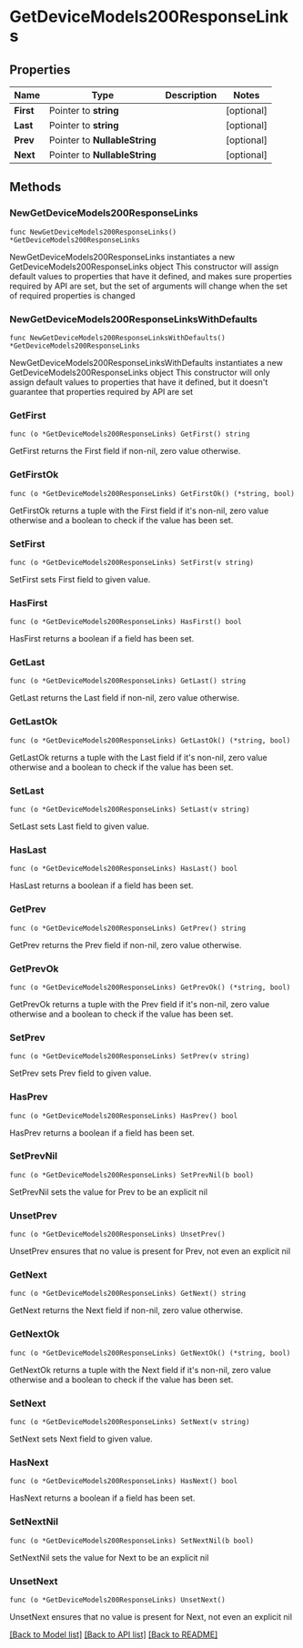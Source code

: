 # GetDeviceModels200ResponseLinks

## Properties

Name | Type | Description | Notes
------------ | ------------- | ------------- | -------------
**First** | Pointer to **string** |  | [optional] 
**Last** | Pointer to **string** |  | [optional] 
**Prev** | Pointer to **NullableString** |  | [optional] 
**Next** | Pointer to **NullableString** |  | [optional] 

## Methods

### NewGetDeviceModels200ResponseLinks

`func NewGetDeviceModels200ResponseLinks() *GetDeviceModels200ResponseLinks`

NewGetDeviceModels200ResponseLinks instantiates a new GetDeviceModels200ResponseLinks object
This constructor will assign default values to properties that have it defined,
and makes sure properties required by API are set, but the set of arguments
will change when the set of required properties is changed

### NewGetDeviceModels200ResponseLinksWithDefaults

`func NewGetDeviceModels200ResponseLinksWithDefaults() *GetDeviceModels200ResponseLinks`

NewGetDeviceModels200ResponseLinksWithDefaults instantiates a new GetDeviceModels200ResponseLinks object
This constructor will only assign default values to properties that have it defined,
but it doesn't guarantee that properties required by API are set

### GetFirst

`func (o *GetDeviceModels200ResponseLinks) GetFirst() string`

GetFirst returns the First field if non-nil, zero value otherwise.

### GetFirstOk

`func (o *GetDeviceModels200ResponseLinks) GetFirstOk() (*string, bool)`

GetFirstOk returns a tuple with the First field if it's non-nil, zero value otherwise
and a boolean to check if the value has been set.

### SetFirst

`func (o *GetDeviceModels200ResponseLinks) SetFirst(v string)`

SetFirst sets First field to given value.

### HasFirst

`func (o *GetDeviceModels200ResponseLinks) HasFirst() bool`

HasFirst returns a boolean if a field has been set.

### GetLast

`func (o *GetDeviceModels200ResponseLinks) GetLast() string`

GetLast returns the Last field if non-nil, zero value otherwise.

### GetLastOk

`func (o *GetDeviceModels200ResponseLinks) GetLastOk() (*string, bool)`

GetLastOk returns a tuple with the Last field if it's non-nil, zero value otherwise
and a boolean to check if the value has been set.

### SetLast

`func (o *GetDeviceModels200ResponseLinks) SetLast(v string)`

SetLast sets Last field to given value.

### HasLast

`func (o *GetDeviceModels200ResponseLinks) HasLast() bool`

HasLast returns a boolean if a field has been set.

### GetPrev

`func (o *GetDeviceModels200ResponseLinks) GetPrev() string`

GetPrev returns the Prev field if non-nil, zero value otherwise.

### GetPrevOk

`func (o *GetDeviceModels200ResponseLinks) GetPrevOk() (*string, bool)`

GetPrevOk returns a tuple with the Prev field if it's non-nil, zero value otherwise
and a boolean to check if the value has been set.

### SetPrev

`func (o *GetDeviceModels200ResponseLinks) SetPrev(v string)`

SetPrev sets Prev field to given value.

### HasPrev

`func (o *GetDeviceModels200ResponseLinks) HasPrev() bool`

HasPrev returns a boolean if a field has been set.

### SetPrevNil

`func (o *GetDeviceModels200ResponseLinks) SetPrevNil(b bool)`

 SetPrevNil sets the value for Prev to be an explicit nil

### UnsetPrev
`func (o *GetDeviceModels200ResponseLinks) UnsetPrev()`

UnsetPrev ensures that no value is present for Prev, not even an explicit nil
### GetNext

`func (o *GetDeviceModels200ResponseLinks) GetNext() string`

GetNext returns the Next field if non-nil, zero value otherwise.

### GetNextOk

`func (o *GetDeviceModels200ResponseLinks) GetNextOk() (*string, bool)`

GetNextOk returns a tuple with the Next field if it's non-nil, zero value otherwise
and a boolean to check if the value has been set.

### SetNext

`func (o *GetDeviceModels200ResponseLinks) SetNext(v string)`

SetNext sets Next field to given value.

### HasNext

`func (o *GetDeviceModels200ResponseLinks) HasNext() bool`

HasNext returns a boolean if a field has been set.

### SetNextNil

`func (o *GetDeviceModels200ResponseLinks) SetNextNil(b bool)`

 SetNextNil sets the value for Next to be an explicit nil

### UnsetNext
`func (o *GetDeviceModels200ResponseLinks) UnsetNext()`

UnsetNext ensures that no value is present for Next, not even an explicit nil

[[Back to Model list]](../README.md#documentation-for-models) [[Back to API list]](../README.md#documentation-for-api-endpoints) [[Back to README]](../README.md)


